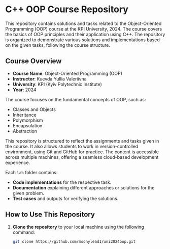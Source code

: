 # C++ OOP Course Repository

This repository contains solutions and tasks related to the Object-Oriented Programming (OOP) course at the KPI University, 2024. The course covers the basics of OOP principles and their application using C++. The repository is organized to demonstrate various solutions and implementations based on the given tasks, following the course structure.

## Course Overview

- **Course Name**: Object-Oriented Programming (OOP)
- **Instructor**: Kuevda Yullia Valeriivna
- **University**: KPI (Kyiv Polytechnic Institute)
- **Year**: 2024

The course focuses on the fundamental concepts of OOP, such as:
- Classes and Objects
- Inheritance
- Polymorphism
- Encapsulation
- Abstraction

This repository is structured to reflect the assignments and tasks given in the course. It also allows students to work in version-controlled environment, using Git and GitHub for practice. The content is accessible across multiple machines, offering a seamless cloud-based development experience.

Each `lab` folder contains:
- **Code implementations** for the respective task.
- **Documentation** explaining different approaches or solutions for the given problem.
- **Test cases** and outputs for verifying the solutions.

## How to Use This Repository

1. **Clone the repository** to your local machine using the following command:
   ```bash
   git clone https://github.com/moonylead1/uni2024oop.git
